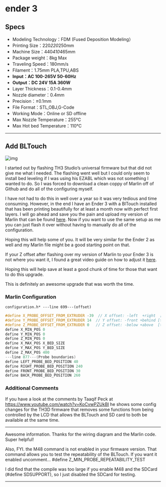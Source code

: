 # ender 3

## Specs

- Modeling Technology：FDM (Fused Deposition Modeling）
- Printing Size：220*220*250mm 
- Machine Size：440*410*465mm 
- Package weight：8kg Max 
- Traveling Speed：180mm/s 
- Filament：1.75mm PLA,TPU,ABS 
- **Input：AC 100-265V 50-60Hz**
- **Output：DC 24V 15A 360W**
- Layer Thickness：0.1-0.4mm 
- Nozzle diameter：0.4mm 
- Precision：±0.1mm 
- File Format：STL,OBJ,G-Code 
- Working Mode：Online or SD offline 
- Max Nozzle Temperature：255℃ 
- Max Hot bed Temperature：110℃

---

## Add BLTouch 

![img](https://i1.wp.com/3dprintlove.com/wp-content/uploads/2018/07/Bl-touch-1.png?resize=640%2C516)

I started out by flashing TH3 Studio’s universal firmware but that did not give me what I needed. The
flashing went well but I could only seem to install bed leveling if I was using his EZABL which was not
something I wanted to do. So I was forced to download a clean coppy of Marlin off of Github and do all of
the configuring myself.

I have not had to do this in well over a year so it was very tedious and time consuming. However, in the
end I have an Ender 3 with a BlTouch installed that has been printing beautifully for at least a month now
with perfect first layers. I will go ahead and save you the pain and upload my version of Marlin that can
be found [here](https://drive.google.com/open?id=1WFKypHUEvy7Z0uNaQ8DegLiWUV1cMkKT). Now if you want to use the same setup as me you can just flash it over without having to
manually do all of the configuration.

Hoping this will help some of you. It will be very similar for the Ender 2 as well and my Marlin file might
be a good starting point on that.

If your Z offset after flashing over my version of Marlin to your Ender 3 is not where you want it, I found a great video guide on how to adjust it [here](https://www.youtube.com/watch?v=y_1Kg45APko&t=276s).

Hoping this will help save at least a good chunk of time for those that want to do this upgrade.

This is definitely an awesome upgrade that was worth the time.

### Marlin Configuration

`configuration.h* ---line 699---(offset)`

```c++
#define X_PROBE_OFFSET_FROM_EXTRUDER -39  // X offset: -left  +right  [of the nozzle]
#define Y_PROBE_OFFSET_FROM_EXTRUDER 14  // Y offset: -front +behind [the nozzle]
#define Z_PROBE_OFFSET_FROM_EXTRUDER 0   // Z offset: -below +above  [the nozzle]
define X_MIN_POS 0
define Y_MIN_POS 0
define Z_MIN_POS 0
define X_MAX_POS X_BED_SIZE
define Y_MAX_POS Y_BED_SIZE
define Z_MAX_POS 400
---line 877---(Probe boundaries)
define LEFT_PROBE_BED_POSITION 40
define RIGHT_PROBE_BED_POSITION 240
define FRONT_PROBE_BED_POSITION 30
define BACK_PROBE_BED_POSITION 260
```

### Additional Comments

If you have a look at the comments by Taaqif Peck
at <https://www.youtube.com/watch?v=KoCvwPZUkBI> he shows some config changes for the TH3D firmware that removes some functions from being controlled by the LCD that allows the BLTouch and SD card to both be available at the same time.

---

Awesome information. Thanks for the wiring diagram and the Marlin code. Super helpful!

Also, FYI. the M48 command is not enabled in your firmware version. That command allows you to test the repeatability of the BLTouch. If you want it enabled uncomment…
\#define Z_MIN_PROBE_REPEATABILITY_TEST

I did find that the compile was too large if you enable M48 and the SDCard (#define SDSUPPORT), so I just disabled the SDCard for testing.

---

